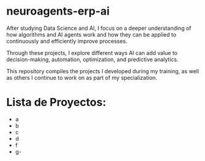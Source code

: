 # neuroagents-erp-ai
After studying Data Science and AI, I focus on a deeper understanding of how algorithms and AI agents work and how they can be applied to continuously and efficiently improve processes. 

Through these projects, I explore different ways AI can add value to decision-making, automation, optimization, and predictive analytics.

This repository compiles the projects I developed during my training, as well as others I continue to work on as part of my specialization.

# Lista de Proyectos:
- a
- b
- c
- d
- f
- g- 
